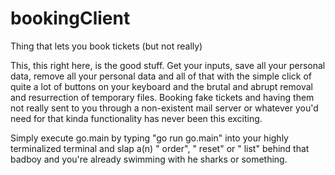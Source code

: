 # bookingClient
Thing that lets you book tickets (but not really)

This, this right here, is the good stuff.
Get your inputs, save all your personal data, remove all your personal data and all of that with the simple click of quite a lot of buttons on your keyboard and the brutal and abrupt removal and resurrection of temporary files.
Booking fake tickets and having them not really sent to you through a non-existent mail server or whatever you'd need for that kinda functionality has never been this exciting.

Simply execute go.main by typing "go run go.main" into your highly terminalized terminal and slap a(n) " order", " reset" or " list" behind that badboy and you're already swimming with he sharks or something.

